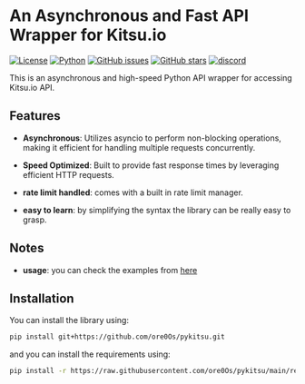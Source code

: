 # An Asynchronous and Fast API Wrapper for Kitsu.io

[![License](https://img.shields.io/badge/license-MIT-blue.svg)](https://github.com/ore0Os/pykitsu/blob/main/LICENCE)
[![Python](https://img.shields.io/badge/python-3.7%2B-blue.svg)](https://www.python.org/downloads/)
[![GitHub issues](https://img.shields.io/github/issues/ore0Os/pykitsu.svg)](https://github.com/ore0Os/pykitsu/issues)
[![GitHub stars](https://img.shields.io/github/stars/ore0Os/pykitsu.svg)](https://github.com/ore0Os/pykitsu/stargazers)
[![discord](https://img.shields.io/badge/discord-join-blue.svg)](https://discord.gg/aFf7TdJdFV)

This is an asynchronous and high-speed Python API wrapper for accessing Kitsu.io API.

## Features

- **Asynchronous**: Utilizes asyncio to perform non-blocking operations, making it efficient for handling multiple requests concurrently.

- **Speed Optimized**: Built to provide fast response times by leveraging efficient HTTP requests.

- **rate limit handled**: comes with a built in rate limit manager.

- **easy to learn**: by simplifying the syntax the library can be really easy to grasp.

## Notes

- **usage**: you can check the examples from [here](https://github.com/ore0Os/pykitsu/blob/main/examples)

## Installation

You can install the library using:

```bash
pip install git+https://github.com/ore0Os/pykitsu.git
```

and you can install the requirements using:

```bash
pip install -r https://raw.githubusercontent.com/ore0Os/pykitsu/main/requirements.txt
